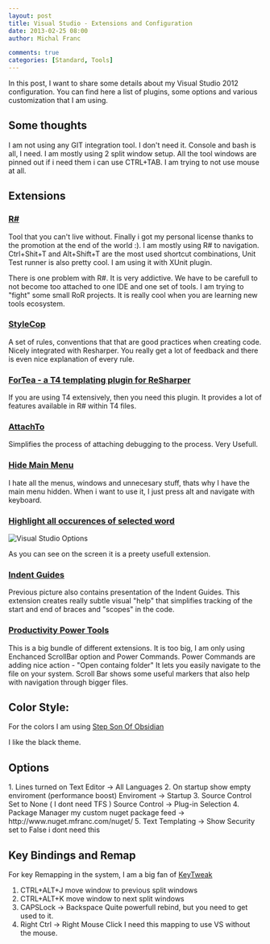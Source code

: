 ```yaml
---
layout: post
title: Visual Studio - Extensions and Configuration
date: 2013-02-25 08:00
author: Michal Franc

comments: true
categories: [Standard, Tools]
---
```

In this post, I want to share some details about my Visual Studio 2012 configuration. You can find here a list of plugins, some options and various customization that I am using.

<h2>Some thoughts</h2>

I am not using any GIT integration tool. I don't need it. Console and bash is all, I need.
I am mostly using 2 split window setup. All the tool windows are pinned out if i need them i can use CTRL+TAB.
I am trying to not use mouse at all.

<h2>Extensions</h2>

<h3><a href="http://www.jetbrains.com/resharper/">R#</a></h3>
Tool that you can't live without. Finally i got my personal license thanks to the promotion at the end of the world :). I am mostly using R# to navigation. Ctrl+Shit+T and Alt+Shift+T are the most used shortcut combinations, Unit Test runner is also pretty cool. I am using it with XUnit plugin.

There is one problem with R#. It is very addictive. We have to be carefull to not become too attached to one IDE and one set of tools. I am trying to "fight" some small RoR projects. It is really cool when you are learning new tools ecosystem.

<h3><a href="http://stylecop.codeplex.com/">StyleCop</a></h3>

A set of rules, conventions that that are good practices when creating code. Nicely integrated with Resharper. You really get a lot of feedback and there is even nice explanation of every rule. 

<h3><a href="http://blogs.jetbrains.com/dotnet/2013/01/introducing-fortea-a-t4-templating-plugin-for-resharper/">ForTea - a T4 templating plugin for ReSharper<a/></h3>

If you are using T4 extensively, then you need this plugin. It provides a lot of features available in R# within T4 files.

<h3><a href="http://visualstudiogallery.msdn.microsoft.com/d0265ab0-df51-4100-8e10-1f84403c4cd0">AttachTo</a></h3>

Simplifies the process of attaching debugging to the process. Very Usefull.

<h3><a href="http://visualstudiogallery.msdn.microsoft.com/bdbcffca-32a6-4034-8e89-c31b86ad4813">Hide Main Menu</a></h3>

I hate all the menus, windows and unnecesary stuff, thats why I have the main menu hidden. When i want to use it, I just press alt and navigate with keyboard.

<h3><a href="http://visualstudiogallery.msdn.microsoft.com/4b92b6ad-f563-4705-8f7b-7f85ba3cc6bb">Highlight all occurences of selected word</a></h3>
<img src="http://www.mfranc.com/wp-content/uploads/2013/02/visualstudiosomeoptions.png" alt="Visual Studio Options" />

As you can see on the screen it is a preety usefull extension.

<h3><a href="http://visualstudiogallery.msdn.microsoft.com/e792686d-542b-474a-8c55-630980e72c30">Indent Guides</a></h3>

Previous picture also contains presentation of the Indent Guides. This extension creates really subtle visual "help" that simplifies tracking of the start and end of braces and "scopes" in the code.

<h3><a href="http://visualstudiogallery.msdn.microsoft.com/d0d33361-18e2-46c0-8ff2-4adea1e34fef">Productivity Power Tools</a></h3>

This is a big bundle of different extensions. It is too big, I am only using Enchanced ScrollBar option and Power Commands.
Power Commands are adding nice action - "Open containg folder" It lets you easily navigate to the file on your system.
Scroll Bar shows some useful markers that also help with navigation through bigger files.


<h2>Color Style:</h2>

For the colors I am using 
<a href="http://studiostyl.es/schemes/step-son-of-obsidian">Step Son Of Obsidian</a>

I like the black theme.

<h2>Options</h2>
1. Lines turned on Text Editor -> All Languages
2. On startup show empty enviroment (performance boost) Enviroment -> Startup
3. Source Control Set to None ( I dont need TFS ) Source Control -> Plug-in Selection
4. Package Manager my custom nuget package feed -> http://www.nuget.mfranc.com/nuget/
5. Text Templating -> Show Security set to False i dont need this

<h2>Key Bindings and Remap</h2>

For key Remapping in the system, I am a big fan of <a href="http://webpages.charter.net/krumsick/">KeyTweak</a>

1. CTRL+ALT+J move window to previous split windows
2. CTRL+ALT+K move window to next split windows
3. CAPSLock -> Backspace
   Quite powerfull rebind, but you need to get used to it.
4. Right Ctrl -> Right Mouse Click
   I need this mapping to use VS without the mouse.
